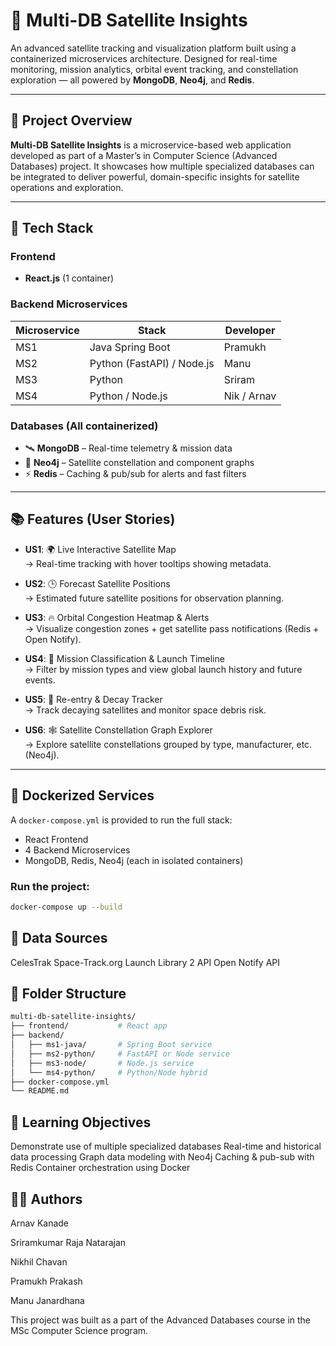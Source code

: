 # 🌌 Multi-DB Satellite Insights

An advanced satellite tracking and visualization platform built using a containerized microservices architecture. Designed for real-time monitoring, mission analytics, orbital event tracking, and constellation exploration — all powered by **MongoDB**, **Neo4j**, and **Redis**.

---

## 🚀 Project Overview

**Multi-DB Satellite Insights** is a microservice-based web application developed as part of a Master’s in Computer Science (Advanced Databases) project. It showcases how multiple specialized databases can be integrated to deliver powerful, domain-specific insights for satellite operations and exploration.

---

## 🧩 Tech Stack

### Frontend
- **React.js** (1 container)

### Backend Microservices
| Microservice | Stack                  | Developer   |
|--------------|------------------------|-------------|
| MS1          | Java Spring Boot       | Pramukh     |
| MS2          | Python (FastAPI) / Node.js | Manu    |
| MS3          | Python                 | Sriram      |
| MS4          | Python / Node.js       | Nik / Arnav |

### Databases (All containerized)
- 🛰️ **MongoDB** – Real-time telemetry & mission data
- 🧠 **Neo4j** – Satellite constellation and component graphs
- ⚡ **Redis** – Caching & pub/sub for alerts and fast filters

---

## 📚 Features (User Stories)

- **US1**: 🌍 Live Interactive Satellite Map  
  → Real-time tracking with hover tooltips showing metadata.

- **US2**: 🕒 Forecast Satellite Positions  
  → Estimated future satellite positions for observation planning.

- **US3**: 🔥 Orbital Congestion Heatmap & Alerts  
  → Visualize congestion zones + get satellite pass notifications (Redis + Open Notify).

- **US4**: 🚀 Mission Classification & Launch Timeline  
  → Filter by mission types and view global launch history and future events.

- **US5**: 🧾 Re-entry & Decay Tracker  
  → Track decaying satellites and monitor space debris risk.

- **US6**: 🕸️ Satellite Constellation Graph Explorer  
  → Explore satellite constellations grouped by type, manufacturer, etc. (Neo4j).

---

## 🐳 Dockerized Services

A `docker-compose.yml` is provided to run the full stack:
- React Frontend
- 4 Backend Microservices
- MongoDB, Redis, Neo4j (each in isolated containers)

### Run the project:
```bash
docker-compose up --build
```

## 📡 Data Sources
CelesTrak
Space-Track.org
Launch Library 2 API
Open Notify API

## 📂 Folder Structure
```bash
multi-db-satellite-insights/
├── frontend/           # React app
├── backend/
│   ├── ms1-java/       # Spring Boot service
│   ├── ms2-python/     # FastAPI or Node service
│   ├── ms3-node/       # Node.js service
│   └── ms4-python/     # Python/Node hybrid
├── docker-compose.yml
└── README.md
```

## 🧠 Learning Objectives
Demonstrate use of multiple specialized databases
Real-time and historical data processing
Graph data modeling with Neo4j
Caching & pub-sub with Redis
Container orchestration using Docker

## 👨‍💻 Authors
Arnav Kanade

Sriramkumar Raja Natarajan

Nikhil Chavan

Pramukh Prakash

Manu Janardhana

This project was built as a part of the Advanced Databases course in the MSc Computer Science program.

